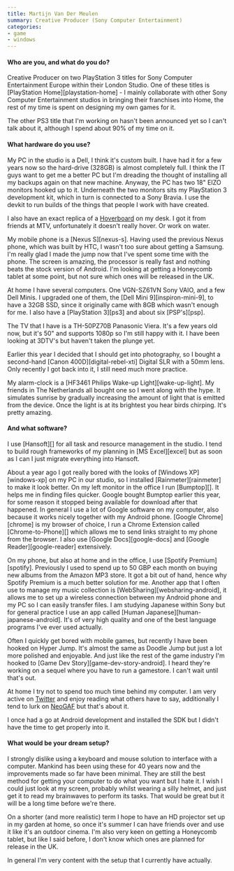 ```yaml
---
title: Martijn Van Der Meulen
summary: Creative Producer (Sony Computer Entertainment)
categories:
- game
- windows
---
```


#### Who are you, and what do you do?

Creative Producer on two PlayStation 3 titles for Sony Computer Entertainment Europe within their London Studio. One of these titles is [PlayStation Home][playstation-home] - I mainly collaborate with other Sony Computer Entertainment studios in bringing their franchises into Home, the rest of my time is spent on designing my own games for it.

The other PS3 title that I'm working on hasn't been announced yet so I can't talk about it, although I spend about 90% of my time on it.

#### What hardware do you use?

My PC in the studio is a Dell, I think it's custom built. I have had it for a few years now so the hard-drive (328GB) is almost completely full. I think the IT guys want to get me a better PC but I'm dreading the thought of installing all my backups again on that new machine. Anyway, the PC has two 18" EIZO monitors hooked up to it. Underneath the two monitors sits my PlayStation 3 development kit, which in turn is connected to a Sony Bravia. I use the devkit to run builds of the things that people I work with have created.

I also have an exact replica of a [Hoverboard](http://en.wikipedia.org/wiki/Hoverboard "The Wikipedia entry on Hoverboards.") on my desk. I got it from friends at MTV, unfortunately it doesn't really hover. Or work on water.

My mobile phone is a [Nexus S][nexus-s]. Having used the previous Nexus phone, which was built by HTC, I wasn't too sure about getting a Samsung. I'm really glad I made the jump now that I've spent some time with the phone. The screen is amazing, the processor is really fast and nothing beats the stock version of Android. I'm looking at getting a Honeycomb tablet at some point, but not sure which ones will be released in the UK.

At home I have several computers. One VGN-SZ61VN Sony VAIO, and a few Dell Minis. I upgraded one of them, the [Dell Mini 9][inspiron-mini-9], to have a 32GB SSD, since it originally came with 8GB which wasn't enough for me. I also have a [PlayStation 3][ps3] and about six [PSP's][psp].

The TV that I have is a TH-50PZ70B Panasonic Viera. It's a few years old now, but it's 50" and supports 1080p so I'm still happy with it. I have been looking at 3DTV's but haven't taken the plunge yet.

Earlier this year I decided that I should get into photography, so I bought a second-hand [Canon 400D][digital-rebel-xti] Digital SLR with a 50mm lens. Only recently I got back into it, I still need much more practice.

My alarm-clock is a [HF3461 Philips Wake-up Light][wake-up-light]. My friends in The Netherlands all bought one so I went along with the hype. It simulates sunrise by gradually increasing the amount of light that is emitted from the device. Once the light is at its brightest you hear birds chirping. It's pretty amazing.

#### And what software?

I use [Hansoft][] for all task and resource management in the studio. I tend to build rough frameworks of my planning in [MS Excel][excel] but as soon as I can I just migrate everything into Hansoft.

About a year ago I got really bored with the looks of [Windows XP][windows-xp] on my PC in our studio, so I installed [Rainmeter][rainmeter] to make it look better. On my left monitor in the office I run [Bumptop][]. It helps me in finding files quicker. Google bought Bumptop earlier this year, for some reason it stopped being available for download after that happened. In general I use a lot of Google software on my computer, also because it works nicely together with my Android phone. [Google Chrome][chrome] is my browser of choice, I run a Chrome Extension called [Chrome-to-Phone][] which allows me to send links straight to my phone from the browser. I also use [Google Docs][google-docs] and [Google Reader][google-reader] extensively.

On my phone, but also at home and in the office, I use [Spotify Premium][spotify]. Previously I used to spend up to 50 GBP each month on buying new albums from the Amazon MP3 store. It got a bit out of hand, hence why Spotify Premium is a much better solution for me. Another app that I often use to manage my music collection is [WebSharing][websharing-android], it allows me to set up a wireless connection between my Android phone and my PC so I can easily transfer files. I am studying Japanese within Sony but for general practice I use an app called [Human Japanese][human-japanese-android]. It's of very high quality and one of the best language programs I've ever used actually.

Often I quickly get bored with mobile games, but recently I have been hooked on Hyper Jump. It's almost the same as Doodle Jump but just a lot more polished and enjoyable. And just like the rest of the game industry I'm hooked to [Game Dev Story][game-dev-story-android]. I heard they're working on a sequel where you have to run a gamestore. I can't wait until that's out.

At home I try not to spend too much time behind my computer. I am very active on [Twitter](http://twitter.com/MvdMbladiebla "Martijn's Twitter account.") and enjoy reading what others have to say, additionally I tend to lurk on [NeoGAF](http://www.neogaf.com/forum/ "The NeoGAF gaming forums.") but that's about it.

I once had a go at Android development and installed the SDK but I didn't have the time to get properly into it.

#### What would be your dream setup?

I strongly dislike using a keyboard and mouse solution to interface with a computer. Mankind has been using these for 40 years now and the improvements made so far have been minimal. They are still the best method for getting your computer to do what you want but I hate it. I wish I could just look at my screen, probably whilst wearing a silly helmet, and just get it to read my brainwaves to perform its tasks. That would be great but it will be a long time before we're there.

On a shorter (and more realistic) term I hope to have an HD projector set up in my garden at home, so once it's summer I can have friends over and use it like it's an outdoor cinema. I'm also very keen on getting a Honeycomb tablet, but like I said before, I don't know which ones are planned for release in the UK.

In general I'm very content with the setup that I currently have actually.